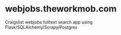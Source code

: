 webjobs.theworkmob.com
======================

Craigslist webjobs fulltext search app using Flask/SQLAlchemy/Scrapy/Postgres
